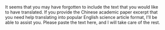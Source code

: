 It seems that you may have forgotten to include the text that you would like to have translated. If you provide the Chinese academic paper excerpt that you need help translating into popular English science article format, I'll be able to assist you. Please paste the text here, and I will take care of the rest.